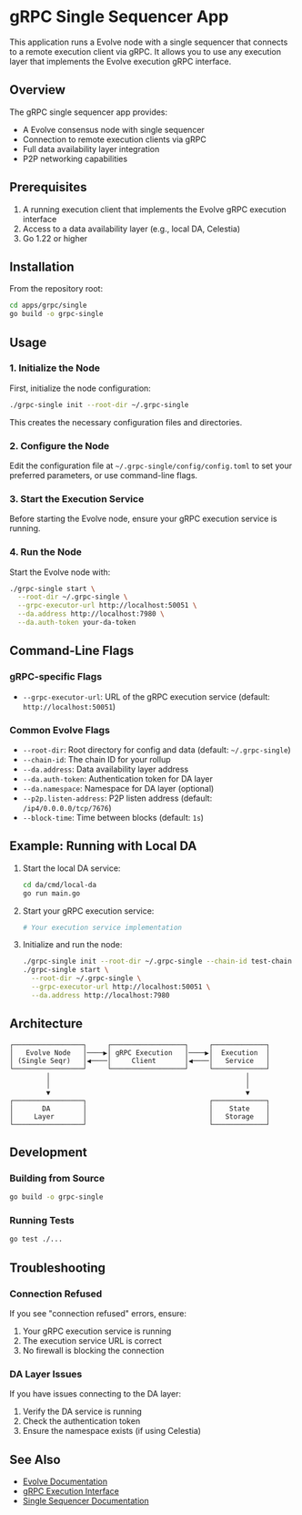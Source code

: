 # gRPC Single Sequencer App

This application runs a Evolve node with a single sequencer that connects to a remote execution client via gRPC. It allows you to use any execution layer that implements the Evolve execution gRPC interface.

## Overview

The gRPC single sequencer app provides:

- A Evolve consensus node with single sequencer
- Connection to remote execution clients via gRPC
- Full data availability layer integration
- P2P networking capabilities

## Prerequisites

1. A running execution client that implements the Evolve gRPC execution interface
2. Access to a data availability layer (e.g., local DA, Celestia)
3. Go 1.22 or higher

## Installation

From the repository root:

```bash
cd apps/grpc/single
go build -o grpc-single
```

## Usage

### 1. Initialize the Node

First, initialize the node configuration:

```bash
./grpc-single init --root-dir ~/.grpc-single
```

This creates the necessary configuration files and directories.

### 2. Configure the Node

Edit the configuration file at `~/.grpc-single/config/config.toml` to set your preferred parameters, or use command-line flags.

### 3. Start the Execution Service

Before starting the Evolve node, ensure your gRPC execution service is running.

### 4. Run the Node

Start the Evolve node with:

```bash
./grpc-single start \
  --root-dir ~/.grpc-single \
  --grpc-executor-url http://localhost:50051 \
  --da.address http://localhost:7980 \
  --da.auth-token your-da-token
```

## Command-Line Flags

### gRPC-specific Flags

- `--grpc-executor-url`: URL of the gRPC execution service (default: `http://localhost:50051`)

### Common Evolve Flags

- `--root-dir`: Root directory for config and data (default: `~/.grpc-single`)
- `--chain-id`: The chain ID for your rollup
- `--da.address`: Data availability layer address
- `--da.auth-token`: Authentication token for DA layer
- `--da.namespace`: Namespace for DA layer (optional)
- `--p2p.listen-address`: P2P listen address (default: `/ip4/0.0.0.0/tcp/7676`)
- `--block-time`: Time between blocks (default: `1s`)

## Example: Running with Local DA

1. Start the local DA service:

    ```bash
    cd da/cmd/local-da
    go run main.go
    ```

2. Start your gRPC execution service:

    ```bash
    # Your execution service implementation
    ```

3. Initialize and run the node:

    ```bash
    ./grpc-single init --root-dir ~/.grpc-single --chain-id test-chain
    ./grpc-single start \
      --root-dir ~/.grpc-single \
      --grpc-executor-url http://localhost:50051 \
      --da.address http://localhost:7980
    ```

## Architecture

```text
┌─────────────────┐     ┌──────────────────┐     ┌─────────────┐
│   Evolve Node   │────▶│ gRPC Execution   │────▶│  Execution  │
│ (Single Seqr)   │◀────│     Client       │◀────│   Service   │
└─────────────────┘     └──────────────────┘     └─────────────┘
         │                                                │
         │                                                │
         ▼                                                ▼
┌─────────────────┐                              ┌─────────────┐
│       DA        │                              │    State    │
│     Layer       │                              │   Storage   │
└─────────────────┘                              └─────────────┘
```

## Development

### Building from Source

```bash
go build -o grpc-single
```

### Running Tests

```bash
go test ./...
```

## Troubleshooting

### Connection Refused

If you see "connection refused" errors, ensure:

1. Your gRPC execution service is running
2. The execution service URL is correct
3. No firewall is blocking the connection

### DA Layer Issues

If you have issues connecting to the DA layer:

1. Verify the DA service is running
2. Check the authentication token
3. Ensure the namespace exists (if using Celestia)

## See Also

- [Evolve Documentation](https://ev.xyz)
- [gRPC Execution Interface](../../../execution/grpc/README.md)
- [Single Sequencer Documentation](../../../sequencers/single/README.md)
